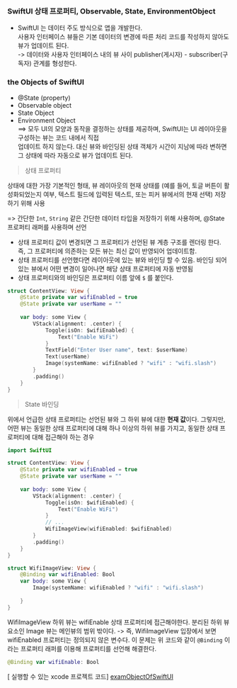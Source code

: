 
 ###  SwiftUI 상태 프로퍼티, Observable, State, EnvironmentObject
 


- SwiftUI 는 데이터 주도 방식으로 앱을 개발한다. <br>
사용자 인터페이스 뷰들은 기본 데이터의 변경에 따른 처리 코드를
 작성하지 않아도 뷰가 업데이트 된다.<br>
->  데이터와 사용자 인터페이스 내의 뷰 사이 publisher(게시자) - subscriber(구독자) 관계를 형성한다.

### the Objects of SwiftUI
- @State (property)
- Observable object
- State Object
- Environment Object<br>
==> 모두 UI의 모양과 동작을 결정하는 상태를 제공하며, SwiftUI는 UI 레이아웃을 구성하는 뷰는 코드 내에서 직접<br> 업데이트 하지 않는다. 대신 뷰와 바인딩된 상태 객체가 시간이 지남에 따라 변하면 그 상태에 따라 자동으로 뷰가 업데이트 된다.

> 상태 프로퍼티

상태에 대한 가장 기본적인 형태, 뷰 레이아웃의 현재 상태를 (예를 들어, 토글 버튼이 활성화되었는지 여부, 텍스트 필드에 입력된 텍스트, 또는 피커 뷰에서의 현재 선택) 저장하기 위해 사용

=> 간단한 `Int`, `String` 같은 간단한 데이터 타입을 저장하기 위해 사용하며, @State 프로퍼티 래퍼를 사용하며 선언

- 상태 프로퍼티 값이 변경되면 그 프로퍼티가 선언된 뷰 계층 구조를 렌더링 한다. 즉, 그 프로퍼티에 의존하는 모든 뷰는 최신 값이 반영되어 업데이트함.
- 상태 프로퍼티를 선언했다면 레이아웃에 있는 뷰와 바인딩 할 수 있음. 
바인딩 되어 있는 뷰에서 어떤 변경이 일어나면 해당 상태 프로퍼티에 자동 반영됨
- 상태 프로퍼티와의 바인딩은 프로퍼티 이름 앞에  `$` 를 붙인다. 

```Swift
struct ContentView: View {
    @State private var wifiEnabled = true
    @State private var userName = ""
    
    var body: some View {
        VStack(alignment: .center) {
            Toggle(isOn: $wifiEnabled) {
                Text("Enable WiFi")
            }
            TextField("Enter User name", text: $userName)
            Text(userName)
            Image(systemName: wifiEnabled ? "wifi" : "wifi.slash")
        }
        .padding()
    }
}

```


> State 바인딩

위에서 언급한 상태 프로퍼티는 선언된 뷰와 그 하위 뷰에 대한 **현재 값**이다.
그렇지만, 어떤 뷰는 동일한 상태 프로퍼티에 대해 하나 이상의 하위 뷰를 가지고, 동일한 상태 프로퍼티에 대해 접근해야 하는 경우

```Swift
import SwiftUI

struct ContentView: View {
    @State private var wifiEnabled = true
    @State private var userName = ""
    
    var body: some View {
        VStack(alignment: .center) {
            Toggle(isOn: $wifiEnabled) {
                Text("Enable WiFi")
            }
            // ... 
            WifiImageView(wifiEnabled: $wifiEnabled)
        }
        .padding()
    }
}

struct WifiImageView: View {
    @Binding var wifiEnabled: Bool
    var body: some View {
        Image(systemName: wifiEnabled ? "wifi" : "wifi.slash")
            
    }
}
```
WifiImageView 하위 뷰는 wifiEnable 상태 프로퍼티에 접근해야한다. 분리된 하위 뷰 요소인 Image 뷰는 
메인뷰의 범위 밖이다. 
-> 즉, WifiImageView 입장에서 보면 wifiEnabled 프로퍼티는 정의되지 않은 변수다. 
이 문제는 위 코드와 같이 `@Binding` 이라는 프로퍼티 래퍼를 이용해 프로퍼티를 선언해 해결한다.

```Swift
@Binding var wifiEnable: Bool 
```


[ 실행할 수 있는 xcode 프로젝트 코드]
[examObjectOfSwiftUI](../examObjects/examObjects.xcodepro)